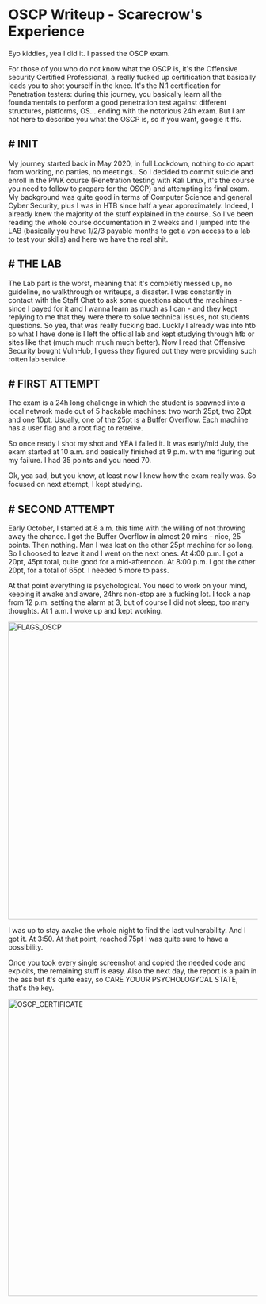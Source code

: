 
 <h1>OSCP Writeup - Scarecrow's Experience</h1>

<body>

Eyo kiddies,
yea I did it. I passed the OSCP exam.

For those of you who do not know what the OSCP is, it's the Offensive security Certified Professional, a really fucked up certification that basically leads you to shot yourself in the knee.
It's the N.1 certification for Penetration testers: during this journey, you basically learn all the foundamentals to perform a good penetration test against different structures, platforms, OS... ending with the notorious 24h exam.
But I am not here to describe you what the OSCP is, so if you want, google it ffs.

<h2># INIT</h2>

My journey started back in May 2020, in full Lockdown, nothing to do apart from working, no parties, no meetings.. So I decided to commit suicide and enroll in the PWK course (Penetration testing with Kali Linux, it's the course you need to follow to prepare for the OSCP) and attempting its final exam.
My background was quite good in terms of Computer Science and general Cyber Security, plus I was in HTB since half a year approximately. Indeed, I already knew the majority of the stuff explained in the course. So I've been reading the whole course documentation in 2 weeks and I jumped into the LAB (basically you have 1/2/3 payable months to get a vpn access to a lab to test your skills) and here we have the real shit. 

<h2># THE LAB</h2>

The Lab part is the worst, meaning that it's completly messed up, no guideline, no walkthrough or writeups, a disaster. I was constantly in contact with the Staff Chat to ask some questions about the machines - since I payed for it and I wanna learn as much as I can - and they kept replying to me that they were there to solve technical issues, not students questions. So yea, that was really fucking bad. Luckly I already was into htb so what I have done is I left the official lab and kept studying through htb or sites like that (much much much much better). Now I read that Offensive Security bought VulnHub, I guess they figured out they were providing such rotten lab service.

<h2># FIRST ATTEMPT</h2>

The exam is a 24h long challenge in which the student is spawned into a local network made out of 5 hackable machines: two worth 25pt, two 20pt and one 10pt. Usually, one of the 25pt is a Buffer Overflow. Each machine has a user flag and a root flag to retreive.

So once ready I shot my shot and YEA i failed it. It was early/mid July, the exam started at 10 a.m. and basically finished at 9 p.m. with me figuring out my failure. I had 35 points and you need 70.

Ok, yea sad, but you know, at least now I knew how the exam really was. So focused on next attempt, I kept studying.

<h2># SECOND ATTEMPT</h2>

Early October, I started at 8 a.m. this time with the willing of not throwing away the chance.
I got the Buffer Overflow in almost 20 mins - nice, 25 points.
Then nothing. Man I was lost on the other 25pt machine for so long. So I choosed to leave it and I went on the next ones.
At 4:00 p.m. I got a 20pt, 45pt total, quite good for a mid-afternoon.
At 8:00 p.m. I got the other 20pt, for a total of 65pt. I needed 5 more to pass.

At that point everything is psychological. You need to work on your mind, keeping it awake and aware, 24hrs non-stop are a fucking lot.
I took a nap from 12 p.m. setting the alarm at 3, but of course I did not sleep, too many thoughts.
At 1 a.m. I woke up and kept working.

<img src="../../../img/IMG_20200920_045700.jpg" width="600" height=auto alt="FLAGS_OSCP">

I was up to stay awake the whole night to find the last vulnerability. And I got it. At 3:50.
At that point, reached 75pt I was quite sure to have a possibility.

Once you took every single screenshot and copied the needed code and exploits, the remaining stuff is easy. Also the next day, the report is a pain in the ass but it's quite easy, so CARE YOUUR PSYCHOLOGYCAL STATE, that's the key.

<img src="../../../img/202010161356301000_COVERED.jpg" width="600" height=auto alt="OSCP_CERTIFICATE">

</body>
